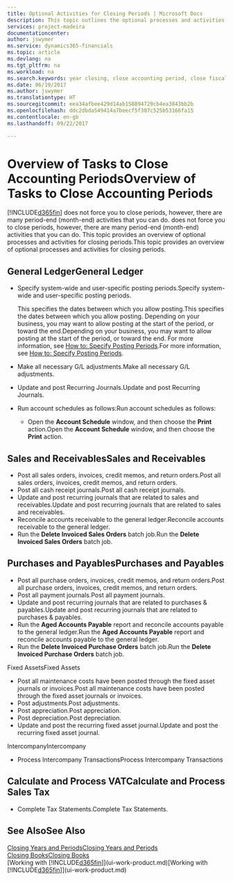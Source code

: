 ```yaml
---
title: Optional Activities for Closing Periods | Microsoft Docs
description: This topic outlines the optional processes and activities for closing accounting periods in Financials.
services: project-madeira
documentationcenter: 
author: jswymer
ms.service: dynamics365-financials
ms.topic: article
ms.devlang: na
ms.tgt_pltfrm: na
ms.workload: na
ms.search.keywords: year closing, close accounting period, close fiscal year, aging, creditor payments, vendor payments
ms.date: 06/19/2017
ms.author: jswymer
ms.translationtype: HT
ms.sourcegitcommit: eea34afbee429d14ab150894729cb4ea3843bb2b
ms.openlocfilehash: ddc2dbda549414a7beecf5f307c525b53166fa15
ms.contentlocale: en-gb
ms.lasthandoff: 09/22/2017

---
```

# <a name="overview-of-tasks-to-close-accounting-periods"></a><span data-ttu-id="e049a-103">Overview of Tasks to Close Accounting Periods</span><span class="sxs-lookup"><span data-stu-id="e049a-103">Overview of Tasks to Close Accounting Periods</span></span>
[!INCLUDE[d365fin](includes/d365fin_md.md)]<span data-ttu-id="e049a-104"> does not force you to close periods, however, there are many period-end (month-end) activities that you can do.</span><span class="sxs-lookup"><span data-stu-id="e049a-104"> does not force you to close periods, however, there are many period-end (month-end) activities that you can do.</span></span> <span data-ttu-id="e049a-105">This topic provides an overview of optional processes and activities for closing periods.</span><span class="sxs-lookup"><span data-stu-id="e049a-105">This topic provides an overview of optional processes and activities for closing periods.</span></span>  

## <a name="general-ledger"></a><span data-ttu-id="e049a-106">General Ledger</span><span class="sxs-lookup"><span data-stu-id="e049a-106">General Ledger</span></span>
* <span data-ttu-id="e049a-107">Specify system-wide and user-specific posting periods.</span><span class="sxs-lookup"><span data-stu-id="e049a-107">Specify system-wide and user-specific posting periods.</span></span>  

    <span data-ttu-id="e049a-108">This specifies the dates between which you allow posting.</span><span class="sxs-lookup"><span data-stu-id="e049a-108">This specifies the dates between which you allow posting.</span></span> <span data-ttu-id="e049a-109">Depending on your business, you may want to allow posting at the start of the period, or toward the end.</span><span class="sxs-lookup"><span data-stu-id="e049a-109">Depending on your business, you may want to allow posting at the start of the period, or toward the end.</span></span> <span data-ttu-id="e049a-110">For more information, see [How to: Specify Posting Periods](finance-how-specify-posting-periods.md).</span><span class="sxs-lookup"><span data-stu-id="e049a-110">For more information, see [How to: Specify Posting Periods](finance-how-specify-posting-periods.md).</span></span>  
* <span data-ttu-id="e049a-111">Make all necessary G/L adjustments.</span><span class="sxs-lookup"><span data-stu-id="e049a-111">Make all necessary G/L adjustments.</span></span>  
* <span data-ttu-id="e049a-112">Update and post Recurring Journals.</span><span class="sxs-lookup"><span data-stu-id="e049a-112">Update and post Recurring Journals.</span></span>  
  <!--* Process Consolidations-->
* <span data-ttu-id="e049a-113">Run account schedules as follows:</span><span class="sxs-lookup"><span data-stu-id="e049a-113">Run account schedules as follows:</span></span>  
  * <span data-ttu-id="e049a-114">Open the **Account Schedule** window, and then choose the **Print** action.</span><span class="sxs-lookup"><span data-stu-id="e049a-114">Open the **Account Schedule** window, and then choose the **Print** action.</span></span>  

## <a name="sales-and-receivables"></a><span data-ttu-id="e049a-115">Sales and Receivables</span><span class="sxs-lookup"><span data-stu-id="e049a-115">Sales and Receivables</span></span>
* <span data-ttu-id="e049a-116">Post all sales orders, invoices, credit memos, and return orders.</span><span class="sxs-lookup"><span data-stu-id="e049a-116">Post all sales orders, invoices, credit memos, and return orders.</span></span>  
* <span data-ttu-id="e049a-117">Post all cash receipt journals.</span><span class="sxs-lookup"><span data-stu-id="e049a-117">Post all cash receipt journals.</span></span>  
* <span data-ttu-id="e049a-118">Update and post recurring journals that are related to sales and receivables.</span><span class="sxs-lookup"><span data-stu-id="e049a-118">Update and post recurring journals that are related to sales and receivables.</span></span>  
* <span data-ttu-id="e049a-119">Reconcile accounts receivable to the general ledger.</span><span class="sxs-lookup"><span data-stu-id="e049a-119">Reconcile accounts receivable to the general ledger.</span></span>  
* <span data-ttu-id="e049a-120">Run the **Delete Invoiced Sales Orders** batch job.</span><span class="sxs-lookup"><span data-stu-id="e049a-120">Run the **Delete Invoiced Sales Orders** batch job.</span></span>  

## <a name="purchases-and-payables"></a><span data-ttu-id="e049a-121">Purchases and Payables</span><span class="sxs-lookup"><span data-stu-id="e049a-121">Purchases and Payables</span></span>
* <span data-ttu-id="e049a-122">Post all purchase orders, invoices, credit memos, and return orders.</span><span class="sxs-lookup"><span data-stu-id="e049a-122">Post all purchase orders, invoices, credit memos, and return orders.</span></span>  
* <span data-ttu-id="e049a-123">Post all payment journals.</span><span class="sxs-lookup"><span data-stu-id="e049a-123">Post all payment journals.</span></span>  
* <span data-ttu-id="e049a-124">Update and post recurring journals that are related to purchases & payables.</span><span class="sxs-lookup"><span data-stu-id="e049a-124">Update and post recurring journals that are related to purchases & payables.</span></span>  
* <span data-ttu-id="e049a-125">Run the **Aged Accounts Payable** report and reconcile accounts payable to the general ledger.</span><span class="sxs-lookup"><span data-stu-id="e049a-125">Run the **Aged Accounts Payable** report and reconcile accounts payable to the general ledger.</span></span>  
* <span data-ttu-id="e049a-126">Run the **Delete Invoiced Purchase Orders** batch job.</span><span class="sxs-lookup"><span data-stu-id="e049a-126">Run the **Delete Invoiced Purchase Orders** batch job.</span></span>  

<span data-ttu-id="e049a-127">Fixed Assets</span><span class="sxs-lookup"><span data-stu-id="e049a-127">Fixed Assets</span></span>
* <span data-ttu-id="e049a-128">Post all maintenance costs have been posted through the fixed asset journals or invoices.</span><span class="sxs-lookup"><span data-stu-id="e049a-128">Post all maintenance costs have been posted through the fixed asset journals or invoices.</span></span>
* <span data-ttu-id="e049a-129">Post adjustments.</span><span class="sxs-lookup"><span data-stu-id="e049a-129">Post adjustments.</span></span>
* <span data-ttu-id="e049a-130">Post appreciation.</span><span class="sxs-lookup"><span data-stu-id="e049a-130">Post appreciation.</span></span>
* <span data-ttu-id="e049a-131">Post depreciation.</span><span class="sxs-lookup"><span data-stu-id="e049a-131">Post depreciation.</span></span>
* <span data-ttu-id="e049a-132">Update and post the recurring fixed asset journal.</span><span class="sxs-lookup"><span data-stu-id="e049a-132">Update and post the recurring fixed asset journal.</span></span>

<span data-ttu-id="e049a-133">Intercompany</span><span class="sxs-lookup"><span data-stu-id="e049a-133">Intercompany</span></span>
* <span data-ttu-id="e049a-134">Process Intercompany Transactions</span><span class="sxs-lookup"><span data-stu-id="e049a-134">Process Intercompany Transactions</span></span>

## <a name="calculate-and-process-sales-tax"></a><span data-ttu-id="e049a-135">Calculate and Process VAT</span><span class="sxs-lookup"><span data-stu-id="e049a-135">Calculate and Process Sales Tax</span></span>
* <span data-ttu-id="e049a-136">Complete Tax Statements.</span><span class="sxs-lookup"><span data-stu-id="e049a-136">Complete Tax Statements.</span></span>  

## <a name="see-also"></a><span data-ttu-id="e049a-137">See Also</span><span class="sxs-lookup"><span data-stu-id="e049a-137">See Also</span></span>
[<span data-ttu-id="e049a-138">Closing Years and Periods</span><span class="sxs-lookup"><span data-stu-id="e049a-138">Closing Years and Periods</span></span>](year-close-years-periods.md)  
[<span data-ttu-id="e049a-139">Closing Books</span><span class="sxs-lookup"><span data-stu-id="e049a-139">Closing Books</span></span>](year-close-books.md)  
<span data-ttu-id="e049a-140">[Working with [!INCLUDE[d365fin](includes/d365fin_md.md)]](ui-work-product.md)</span><span class="sxs-lookup"><span data-stu-id="e049a-140">[Working with [!INCLUDE[d365fin](includes/d365fin_md.md)]](ui-work-product.md)</span></span>

